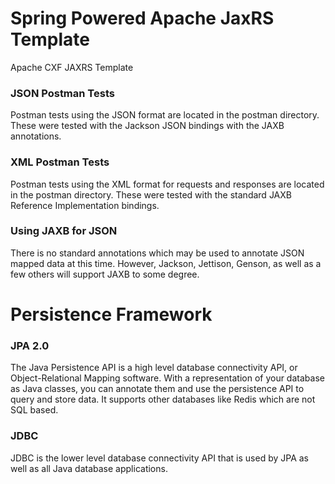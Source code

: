 # Spring Powered Apache JaxRS Template
Apache CXF JAXRS Template

### JSON Postman Tests
Postman tests using the JSON format are located in the postman
directory. These were tested with the Jackson JSON bindings
with the JAXB annotations.

### XML Postman Tests
Postman tests using the XML format for requests and responses
are located in the postman directory. These were tested with
the standard JAXB Reference Implementation bindings.

### Using JAXB for JSON
There is no standard annotations which may be used to annotate
JSON mapped data at this time. However, Jackson, Jettison,
Genson, as well as a few others will support JAXB to some
degree.

# Persistence Framework

### JPA 2.0
The Java Persistence API is a high level database connectivity
API, or Object-Relational Mapping software. With a representation
of your database as Java classes, you can annotate them and use
the persistence API to query and store data. It supports other
databases like Redis which are not SQL based.

### JDBC
JDBC is the lower level database connectivity API that is used
by JPA as well as all Java database applications.